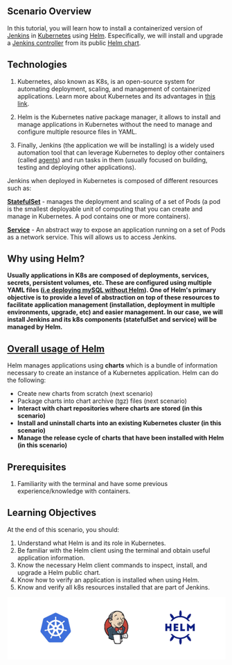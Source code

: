 ## Scenario Overview

In this tutorial, you will learn how to install a containerized version of [Jenkins](https://www.jenkins.io/) in [Kubernetes](https://kubernetes.io/) using [Helm](https://helm.sh/). Especifically, we will install and upgrade a [Jenkins controller](https://www.jenkins.io/doc/book/glossary/#general-terms) from its public [Helm chart](https://github.com/jenkinsci/helm-charts/tree/main/charts/jenkins). 


## Technologies 

1. Kubernetes, also known as K8s, is an open-source system for automating deployment, scaling, and management of containerized applications. Learn more about Kubernetes and its advantages in [this link](https://kubernetes.io/docs/concepts/overview/what-is-kubernetes/).

2. Helm is the Kubernetes native package manager, it allows to install and manage applications in Kubernetes without the need to manage and configure multiple resource files in YAML. 

3. Finally, Jenkins (the application we will be installing) is a widely used automation tool that can leverage Kubernetes to deploy other containers (called [agents](https://www.jenkins.io/doc/book/using/using-agents/)) and run tasks in them (usually focused on building, testing and deploying other applications).

Jenkins when deployed in Kubernetes is composed of different resources such as:

**[StatefulSet](https://kubernetes.io/docs/concepts/workloads/controllers/statefulset/)** - manages the deployment and scaling of a set of Pods (a pod is the smallest deployable unit of computing that you can create and manage in Kubernetes. A pod contains one or more containers).

**[Service](https://kubernetes.io/docs/concepts/services-networking/service/)** - An abstract way to expose an application running on a set of Pods as a network service. This will allows us to access Jenkins.

## Why using Helm?

**Usually applications in K8s are composed of deployments, services, secrets, persistent volumes, etc. These are configured using multiple YAML files ([i.e deploying mySQL without Helm](https://kubernetes.io/docs/tasks/run-application/run-single-instance-stateful-application/)). One of Helm's primary objective is to provide a level of abstraction on top of these resources to facilitate application management (installation, deployment in multiple environments, upgrade, etc) and easier management. In our case, we will install Jenkins and its k8s components (statefulSet and service) will be managed by Helm.** 


## [Overall usage of Helm](https://helm.sh/docs/topics/architecture/)

Helm manages applications using **charts** which is a bundle of information necessary to create an instance of a Kubernetes application. Helm can do the following:

* Create new charts from scratch (next scenario)
* Package charts into chart archive (tgz) files (next scenario)
* **Interact with chart repositories where charts are stored (in this scenario)**
* **Install and uninstall charts into an existing Kubernetes cluster (in this scenario)**
* **Manage the release cycle of charts that have been installed with Helm (in this scenario)**


## Prerequisites

1. Familiarity with the terminal and have some previous experience/knowledge with containers.

## Learning Objectives

At the end of this scenario, you should:

1. Understand what Helm is and its role in Kubernetes.
2. Be familiar with the Helm client using the terminal and obtain useful application information.
3. Know the necessary Helm client commands to inspect, install, and upgrade a Helm public chart.
4. Know how to verify an application is installed when using Helm.
5. Know and verify all k8s resources installed that are part of Jenkins.


![Helm Logo](./../assets/intro.png)

